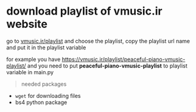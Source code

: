 # download playlist of vmusic.ir website
go to [vmusic.ir/playlist](https://vmusic.ir/playlist/) and choose the playlist, copy the playlist url name and put it in the playlist variable

for example you have https://vmusic.ir/playlist/peaceful-piano-vmusic-playlist/ and you need to put **peaceful-piano-vmusic-playlist** to playlist variable in main.py

> needed packages
* `wget` for downloading files
* bs4 python package
